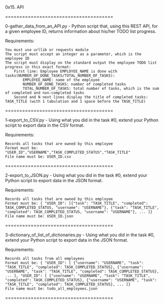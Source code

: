 0x15. API


======================================

0-gather_data_from_an_API.py - Python script that, using this REST API, for a given employee ID, returns information about his/her TODO list progress.

Requirements:

    You must use urllib or requests module
    The script must accept an integer as a parameter, which is the employee ID
    The script must display on the standard output the employee TODO list progress in this exact format:
        First line: Employee EMPLOYEE_NAME is done with tasks(NUMBER_OF_DONE_TASKS/TOTAL_NUMBER_OF_TASKS):
            EMPLOYEE_NAME: name of the employee
            NUMBER_OF_DONE_TASKS: number of completed tasks
            TOTAL_NUMBER_OF_TASKS: total number of tasks, which is the sum of completed and non-completed tasks
        Second and N next lines display the title of completed tasks: TASK_TITLE (with 1 tabulation and 1 space before the TASK_TITLE)

======================================

1-export_to_CSV.py - Using what you did in the task #0, extend your Python script to export data in the CSV format.

Requirements:

    Records all tasks that are owned by this employee
    Format must be: "USER_ID","USERNAME","TASK_COMPLETED_STATUS","TASK_TITLE"
    File name must be: USER_ID.csv

======================================

2-export_to_JSON.py - Using what you did in the task #0, extend your Python script to export data in the JSON format.

Requirements:

    Records all tasks that are owned by this employee
    Format must be: { "USER_ID": [{"task": "TASK_TITLE", "completed": TASK_COMPLETED_STATUS, "username": "USERNAME"}, {"task": "TASK_TITLE", "completed": TASK_COMPLETED_STATUS, "username": "USERNAME"}, ... ]}
    File name must be: USER_ID.json

======================================

3-dictionary_of_list_of_dictionaries.py - Using what you did in the task #0, extend your Python script to export data in the JSON format.

Requirements:

    Records all tasks from all employees
    Format must be: { "USER_ID": [ {"username": "USERNAME", "task": "TASK_TITLE", "completed": TASK_COMPLETED_STATUS}, {"username": "USERNAME", "task": "TASK_TITLE", "completed": TASK_COMPLETED_STATUS}, ... ], "USER_ID": [ {"username": "USERNAME", "task": "TASK_TITLE", "completed": TASK_COMPLETED_STATUS}, {"username": "USERNAME", "task": "TASK_TITLE", "completed": TASK_COMPLETED_STATUS}, ... ]}
    File name must be: todo_all_employees.json

======================================
